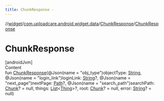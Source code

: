 ```yaml
---
title: ChunkResponse -
---
```

//[widget](../../index.md)/[com.uploadcare.android.widget.data](../index.md)/[ChunkResponse](index.md)/[ChunkResponse](-chunk-response.md)



# ChunkResponse  
[androidJvm]  
Content  
fun [ChunkResponse](-chunk-response.md)(@Json(name = "obj_type")objectType: [String](https://kotlinlang.org/api/latest/jvm/stdlib/kotlin/-string/index.html), @Json(name = "login_link")loginLink: [String](https://kotlinlang.org/api/latest/jvm/stdlib/kotlin/-string/index.html)?, @Json(name = "next_page")nextPage: [Path](../-path/index.md)?, @Json(name = "search_path")searchPath: [Chunk](../-chunk/index.md)? = null, things: [List](https://kotlinlang.org/api/latest/jvm/stdlib/kotlin.collections/-list/index.html)<[Thing](../-thing/index.md)>?, root: [Chunk](../-chunk/index.md)? = null, error: [String](https://kotlinlang.org/api/latest/jvm/stdlib/kotlin/-string/index.html)? = null)  




